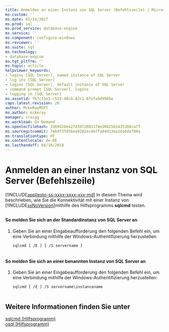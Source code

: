 ```yaml
---
title: Anmelden an einer Instanz von SQL Server (Befehlszeile) | Microsoft-Dokumentation
ms.custom: ''
ms.date: 03/14/2017
ms.prod: sql
ms.prod_service: database-engine
ms.service: ''
ms.component: configure-windows
ms.reviewer: ''
ms.suite: sql
ms.technology:
- database-engine
ms.tgt_pltfrm: ''
ms.topic: article
helpviewer_keywords:
- logins [SQL Server], named instance of SQL Server
- log ins [SQL Server]
- logins [SQL Server], default instance of SQL Server
- command prompt [SQL Server], logins
- logging in [SQL Server]
ms.assetid: f67c11e3-c519-40c9-82c1-07efa9d9985e
caps.latest.revision: 26
author: MikeRayMSFT
ms.author: mikeray
manager: craigg
ms.workload: On Demand
ms.openlocfilehash: 3369d20ea27d3df26831f4e36625b1435388ca7f
ms.sourcegitcommit: 7a6df3fd5bea9282ecdeffa94d13ea1da6def80a
ms.translationtype: HT
ms.contentlocale: de-DE
ms.lasthandoff: 04/16/2018
---
```

# <a name="log-in-to-an-instance-of-sql-server-command-prompt"></a>Anmelden an einer Instanz von SQL Server (Befehlszeile)
[!INCLUDE[appliesto-ss-xxxx-xxxx-xxx-md](../../includes/appliesto-ss-xxxx-xxxx-xxx-md.md)]
  In diesem Thema wird beschrieben, wie Sie die Konnektivität mit einer Instanz von [!INCLUDE[ssNoVersion](../../includes/ssnoversion-md.md)]mithilfe des Hilfsprogramms **sqlcmd** testen.  
  
##  <a name="SSMSProcedure"></a>  
  
#### <a name="to-log-in-to-the-default-instance-of-sql-server"></a>So melden Sie sich an der Standardinstanz von SQL Server an  
  
1.  Geben Sie an einer Eingabeaufforderung den folgenden Befehl ein, um eine Verbindung mithilfe der Windows-Authentifizierung herzustellen:  
  
    ```  
    sqlcmd [ /E ] [ /S servername ]  
  
    ```  
  
#### <a name="to-log-in-to-a-named-instance-of-sql-server"></a>So melden Sie sich an einer benannten Instanz von SQL Server an  
  
1.  Geben Sie an einer Eingabeaufforderung den folgenden Befehl ein, um eine Verbindung mithilfe der Windows-Authentifizierung herzustellen:  
  
    ```  
    sqlcmd [ /E ] /S servername\instancename  
  
    ```  
  
## <a name="see-also"></a>Weitere Informationen finden Sie unter  
 [sqlcmd (Hilfsprogramm)](../../tools/sqlcmd-utility.md)   
 [osql (Hilfsprogramm)](../../tools/osql-utility.md)  
  
  
